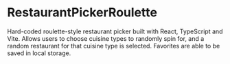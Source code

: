 # RestaurantPickerRoulette
Hard-coded roulette-style restaurant picker built with React, TypeScript and Vite. Allows users to choose cuisine types to randomly spin for, and a random restaurant for that cuisine type is selected. Favorites are able to be saved in local storage.

